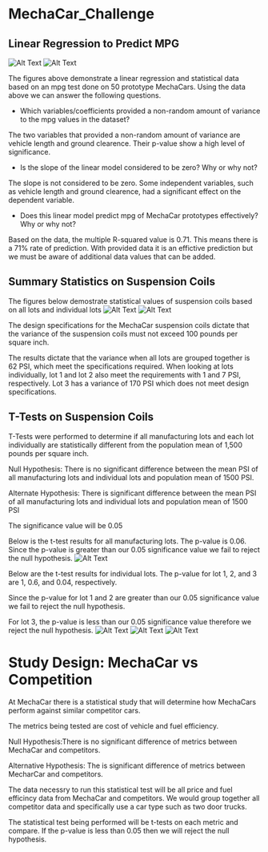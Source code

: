 # MechaCar_Challenge

## Linear Regression to Predict MPG
![Alt Text](Images/linear_regression.png)
![Alt Text](Images/Summary_mpg.png)

The figures above demonstrate a linear regression and statistical data based on an mpg test done on 50 prototype MechaCars. Using the data above we can answer the following questions.

- Which variables/coefficients provided a non-random amount of variance to the mpg values in the dataset?


The two variables that provided a non-random amount of variance are vehicle length and ground clearence. Their p-value show a high level of significance.


- Is the slope of the linear model considered to be zero? Why or why not?


The slope is not considered to be zero. Some independent variables, such as vehicle length and ground clearence, had a significant effect on the dependent variable.

- Does this linear model predict mpg of MechaCar prototypes effectively? Why or why not?


Based on the data, the multiple R-squared value is 0.71. This means there is a 71% rate of prediction. With provided data it is an effictive prediction but we must be aware of additional data values that can be added.

## Summary Statistics on Suspension Coils

The figures below demostrate statistical values of suspension coils based on all lots and individual lots
![Alt Text](Images/total_summary.png)
![Alt Text](Images/lot_summary.png)

The design specifications for the MechaCar suspension coils dictate that the variance of the suspension coils must not exceed 100 pounds per square inch.

The results dictate that the variance when all lots are grouped together is 62 PSI, which meet the specifications required.
When looking at lots individually, lot 1 and lot 2 also meet the requirements with 1 and 7 PSI, respectively. Lot 3 has a variance of 170 PSI which does not meet design specifications.

## T-Tests on Suspension Coils

T-Tests were performed to determine if all manufacturing lots and each lot individually are statistically different from the population mean of 1,500 pounds per square inch.

Null Hypothesis: There is no significant difference between the mean PSI of all manufacturing lots and individual lots and population mean of 1500 PSI.

Alternate Hypothesis: There is significant difference between the mean PSI of all manufacturing lots and individual lots and population mean of 1500 PSI

The significance value will be 0.05

Below is the t-test results for all manufacturing lots. The p-value is 0.06. Since the p-value is greater than our 0.05 significance value we fail to reject the null hypothesis.
![Alt Text](Images/t_test.png)

Below are the t-test results for individual lots. The p-value for lot 1, 2, and 3 are 1, 0.6, and 0.04, respectively.

Since the p-value for lot 1 and 2 are greater than our 0.05 significance value we fail to reject the null hypothesis.

For lot 3, the p-value is less than our 0.05 significance value therefore we reject the null hypothesis.
![Alt Text](Images/lot1.png)
![Alt Text](Images/lot2.png)
![Alt Text](Images/lot3.png)

# Study Design: MechaCar vs Competition

At MechaCar there is a statistical study that will determine how MechaCars perform against similar competitor cars.

The metrics being tested are cost of vehicle and fuel efficiency.

Null Hypothesis:There is no significant difference of metrics between MechaCar and competitors.

Alternative Hypothesis: The is significant difference of metrics between MecharCar and competitors.

The data necessry to run this statistical test will be all price and fuel efficincy data from MechaCar and competitors. We would group together all competitor data and specifically use a car type such as two door trucks.

The statistical test being performed will be t-tests on each metric and compare. If the p-value is less than 0.05 then we will reject the null hypothesis.
